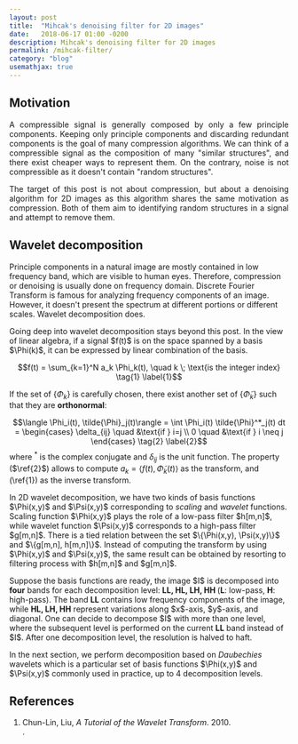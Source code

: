 ```yaml
---
layout: post
title:  "Mihcak's denoising filter for 2D images"
date:   2018-06-17 01:00 -0200
description: Mihcak's denoising filter for 2D images
permalink: /mihcak-filter/
category: "blog"
usemathjax: true
---
```


## Motivation
<p align="justify">
A compressible signal is generally composed by only a few principle components. Keeping only principle components and discarding redundant components is the goal of many compression algorithms. We can think of a compressible signal as the composition of many "similar structures", and there exist cheaper ways to represent them. On the contrary, noise is not compressible as it doesn't contain "random structures".
</p>
<p align="justify">
The target of this post is not about compression, but about a denoising algorithm for 2D images as this algorithm shares the same motivation as compression. Both of them aim to identifying random structures in a signal and attempt to remove them.
</p>

## Wavelet decomposition
<p>
Principle components in a natural image are mostly contained in low frequency band, which are visible to human eyes. Therefore, compression or denoising is usually done on frequency domain. Discrete Fourier Transform is famous for analyzing frequency components of an image. However, it doesn't present the spectrum at different portions or different scales. Wavelet decomposition does.
</p>
<p>
Going deep into wavelet decomposition stays beyond this post. In the view of linear algebra, if a signal $f(t)$ is on the space spanned by a basis $\Phi(k)$, it can be expressed by linear combination of the basis.

$$f(t) = \sum_{k=1}^N a_k \Phi_k(t), \quad k \; \text{is the integer index} \tag{1} \label{1}$$

If the set of $\{\Phi_k\}$ is carefully chosen, there exist another set of $\{\tilde{\Phi}_k\}$ such that they are <b>orthonormal</b>:

$$\langle \Phi_i(t), \tilde{\Phi}_j(t)\rangle = \int \Phi_i(t) \tilde{\Phi}^*_j(t) dt = \begin{cases}  \delta_{ij} \quad &\text{if } i=j \\ 0 \quad &\text{if } i \neq j \end{cases} \tag{2} \label{2}$$
where $^*$ is the complex conjugate and $\delta_{ij}$  is the unit function.
The property ($\ref{2}$) allows to compute $a_k = \langle f(t), \tilde{\Phi}_k(t) \rangle$ as the transform, and (\ref{1}) as the inverse transform.
</p>

<p>
  In 2D wavelet decomposition, we have two kinds of basis functions $\Phi(x,y)$ and $\Psi(x,y)$ corresponding to <i>scaling</i> and <i>wavelet</i> functions. Scaling function $\Phi(x,y)$ plays the role of a low-pass filter $h[m,n]$, while wavelet function $\Psi(x,y)$ corresponds to a high-pass filter $g[m,n]$. There is a tied relation between the set $\{\Phi(x,y), \Psi(x,y)\}$ and $\{g[m,n], h[m,n]\}$. Instead of computing the transform by using $\Phi(x,y)$ and $\Psi(x,y)$, the same result can be obtained by resorting to filtering process with $h[m,n]$ and $g[m,n]$.
</p>

<p>
  Suppose the basis functions are ready, the image $I$ is decomposed into <b>four</b> bands for each decomposition level: <b>LL, HL, LH, HH </b> (<b>L</b>: low-pass, <b>H</b>: high-pass). The band <b>LL</b> contains low frequency components of the image, while <b>HL, LH, HH</b> represent variations along $x$-axis, $y$-axis, and diagonal. One can decide to decompose $I$ with more than one level, where the subsequent level is performed on the current <b>LL</b> band instead of $I$. After one decomposition level, the resolution is halved to haft.
</p>

<p>
  In the next section, we perform decomposition based on <i>Daubechies</i> wavelets which is a particular set of basis functions $\Phi(x,y)$ and $\Psi(x,y)$ commonly used in practice, up to 4 decomposition levels.
</p>

## References
<p>
  <ol>
    <li>Chun-Lin, Liu, <i>A Tutorial of the Wavelet Transform</i>. 2010.</li>.
  </ol>
</p>
